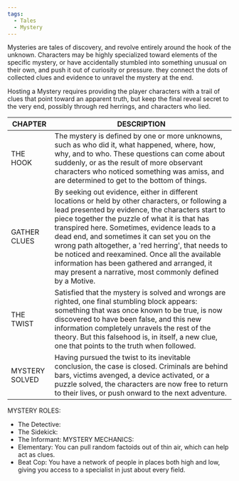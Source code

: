 ```yaml
---
tags:
  - Tales
  - Mystery
---
```

Mysteries are tales of discovery, and revolve entirely around the hook of the unknown.
Characters may be highly specialized toward elements of the specific mystery, or have accidentally stumbled into something unusual on their own, and push it out of curiosity or pressure. they connect the dots of collected clues and evidence to unravel the mystery at the end.

Hosting a Mystery requires providing the player characters with a trail of clues that point toward an apparent truth, but keep the final reveal secret to the very end, possibly through red herrings, and characters who lied.

| CHAPTER        | DESCRIPTION                                                                                                                                                                                                                                                                                                                                                                                                                                                                                                              |
| -------------- | ------------------------------------------------------------------------------------------------------------------------------------------------------------------------------------------------------------------------------------------------------------------------------------------------------------------------------------------------------------------------------------------------------------------------------------------------------------------------------------------------------------------------ |
| THE HOOK       | The mystery is defined by one or more unknowns, such as who did it, what happened, where, how, why, and to who. These questions can come about suddenly, or as the result of more observant characters who noticed something was amiss, and are determined to get to the bottom of things.                                                                                                                                                                                                                               |
| GATHER CLUES   | By seeking out evidence, either in different locations or held by other characters, or following a lead presented by evidence, the characters start to piece together the puzzle of what it is that has transpired here. Sometimes, evidence leads to a dead end, and sometimes it can set you on the wrong path altogether, a 'red herring', that needs to be noticed and reexamined. Once all the available information has been gathered and arranged, it may present a narrative, most commonly defined by a Motive. |
| THE TWIST      | Satisfied that the mystery is solved and wrongs are righted, one final stumbling block appears: something that was once known to be true, is now discovered to have been false, and this new information completely unravels the rest of the theory. But this falsehood is, in itself, a new clue, one that points to the truth when followed.                                                                                                                                                                           |
| MYSTERY SOLVED | Having pursued the twist to its inevitable conclusion, the case is closed. Criminals are behind bars, victims avenged, a device activated, or a puzzle solved, the characters are now free to return to their lives, or push onward to the next adventure.                                                                                                                                                                                                                                                               |
MYSTERY ROLES:
- The Detective:
- The Sidekick:
- The Informant:
MYSTERY MECHANICS:
- Elementary: You can pull random factoids out of thin air, which can help act as clues.
- Beat Cop: You have a network of people in places both high and low, giving you access to a specialist in just about every field.